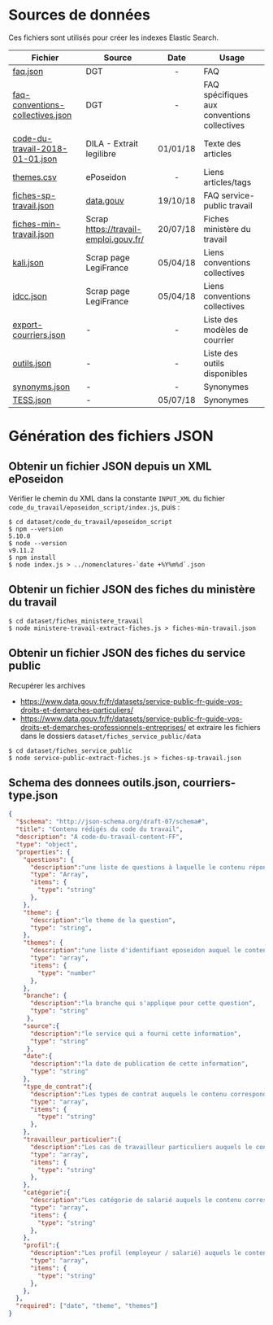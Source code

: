 
# Sources de données

Ces fichiers sont utilisés pour créer les indexes Elastic Search.

Fichier | Source | Date | Usage
-------|-----|:-----:|---
[faq.json](./faq.json) |  DGT | - | FAQ
[faq-conventions-collectives.json](./faq-conventions-collectives.json) | DGT | - | FAQ spécifiques aux conventions collectives
[code-du-travail-2018-01-01.json](./code-du-travail/code-du-travail-2018-01-01.json) | DILA - Extrait legilibre | 01/01/18 | Texte des articles
[themes.csv](./code-du-travail/themes.csv) | ePoseidon | - | Liens articles/tags    
[fiches-sp-travail.json](./fiches_service_public/fiches-sp-travail.json) | [data.gouv](https://data.gouv.fr/fr/datasets/service-public-fr-guide-vos-droits-et-demarches-professionnels-entreprises/#_) | 19/10/18 | FAQ service-public travail
[fiches-min-travail.json](./fiches_ministere_travail/fiches-min-travail.json) | Scrap https://travail-emploi.gouv.fr/ | 20/07/18 | Fiches ministère du travail
[kali.json](./kali.json) | Scrap page LegiFrance | 05/04/18 | Liens conventions collectives
[idcc.json](./idcc.json) | Scrap page LegiFrance | 05/04/18 | Liens conventions collectives
[export-courriers.json](./export-courriers.json) | - | - | Liste des modèles de courrier
[outils.json](./outils.json) | - | - | Liste des outils disponibles
[synonyms.json](./synonyms.json) | - | - | Synonymes
[TESS.json](./thesaurus/TESS.json) | - | 05/07/18 | Synonymes



# Génération des fichiers JSON

## Obtenir un fichier JSON depuis un XML ePoseidon

Vérifier le chemin du XML dans la constante `INPUT_XML` du fichier `code_du_travail/eposeidon_script/index.js`, puis :

```
$ cd dataset/code_du_travail/eposeidon_script
$ npm --version
5.10.0
$ node --version
v9.11.2
$ npm install
$ node index.js > ../nomenclatures-`date +%Y%m%d`.json
```

## Obtenir un fichier JSON des fiches du ministère du travail

```
$ cd dataset/fiches_ministere_travail
$ node ministere-travail-extract-fiches.js > fiches-min-travail.json
```

## Obtenir un fichier JSON des fiches du service public
Recupérer les archives 
- https://www.data.gouv.fr/fr/datasets/service-public-fr-guide-vos-droits-et-demarches-particuliers/
- https://www.data.gouv.fr/fr/datasets/service-public-fr-guide-vos-droits-et-demarches-professionnels-entreprises/
et extraire les fichiers dans le dossiers `dataset/fiches_service_public/data`

```
$ cd dataset/fiches_service_public
$ node service-public-extract-fiches.js > fiches-sp-travail.json
```


## Schema des donnees outils.json, courriers-type.json 

```json
{
  "$schema": "http://json-schema.org/draft-07/schema#", 
  "title": "Contenu rédigés du code du travail",
  "description": "A code-du-travail-content-FF",
  "type": "object",
  "properties": {
    "questions": {
      "description":"une liste de questions à laquelle le contenu répond",
      "type": "Array",
      "items": {
        "type": "string"
      },
    },
    "theme": {
      "description":"le theme de la question",
      "type": "string",
    },
    "themes": {
      "description":"une liste d'identifiant eposeidon auquel le contenu correspond",
      "type": "array",
      "items": {
        "type": "number"
      },
    },
    "branche": {
      "description":"la branche qui s'applique pour cette question",
      "type": "string"
     },
    "source":{
      "description":"le service qui a fourni cette information",
      "type": "string"
     },
    "date":{
      "description":"la date de publication de cette information",
      "type": "string"
    },
    "type_de_contrat":{
      "description":"Les types de contrat auquels le contenu correspond",
      "type": "array",
      "items": {
        "type": "string"
      },
    },
    "travailleur_particulier":{
      "description":"Les cas de travailleur particuliers auquels le contenu correspond",
      "type": "array",
      "items": {
        "type": "string"
      },
    },
    "catégorie":{
      "description":"Les catégorie de salarié auquels le contenu correspond",
      "type": "array",
      "items": {
        "type": "string"
      },
    },
    "profil":{
      "description":"Les profil (employeur / salarié) auquels le contenu correspond",
      "type": "array",
      "items": {
        "type": "string"
      },
    },
  },
  "required": ["date", "theme", "themes"]
}

```
